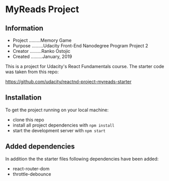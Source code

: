 # MyReads Project

## Information

* Project .........Memory Game
* Purpose .........Udacity Front-End Nanodegree Program Project 2
* Creator .........Ranko Ostojic
* Created .........January, 2019

This is a project for Udacity's React Fundamentals course. The starter code was taken from this repo:

https://github.com/udacity/reactnd-project-myreads-starter


## Installation

To get the project running on your local machine:

* clone this repo
* install all project dependencies with `npm install`
* start the development server with `npm start`

## Added dependencies

In addition the the starter files following dependencies have been added:

* react-router-dom
* throttle-debounce
